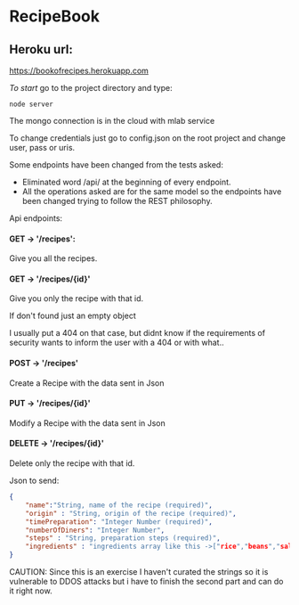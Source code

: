 # RecipeBook

## Heroku url: 
https://bookofrecipes.herokuapp.com

*To start* go to the project directory and type:
```
node server
```


The mongo connection is in the cloud with mlab service

To change credentials just go to config.json on the root project and change user, pass or uris.

Some endpoints have been changed from the tests asked:

- Eliminated word /api/ at the beginning of every endpoint.
- All the operations asked are for the same model so the endpoints have been changed trying to follow the REST philosophy.

Api endpoints:

#### GET -> '/recipes':

Give you all the recipes.


#### GET -> '/recipes/{id}'

Give you only the recipe with that id.

If don't found just an empty object

I usually put a 404 on that case, but didnt know if the requirements of security wants to inform the user with a 404 or with what..


#### POST -> '/recipes'

Create a Recipe with the data sent in Json


#### PUT -> '/recipes/{id}'

Modify a Recipe with the data sent in Json


#### DELETE -> '/recipes/{id}'

Delete only the recipe with that id.


Json to send:

```json
{
	"name":"String, name of the recipe (required)",
	"origin" : "String, origin of the recipe (required)",
	"timePreparation": "Integer Number (required)",
	"numberOfDiners": "Integer Number",
	"steps" : "String, preparation steps (required)",
	"ingredients" : "ingredients array like this ->["rice","beans","salt"] (required)"
}
```

CAUTION: Since this is an exercise I haven't curated the strings so it is vulnerable to DDOS attacks
but i have to finish the second part and can do it right now.

